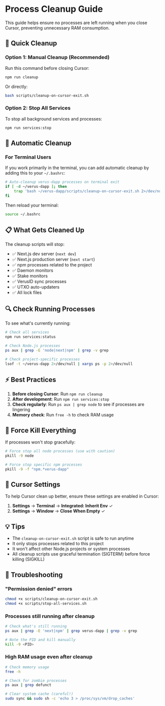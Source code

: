 # Process Cleanup Guide

This guide helps ensure no processes are left running when you close Cursor, preventing unnecessary RAM consumption.

## 🎯 Quick Cleanup

### Option 1: Manual Cleanup (Recommended)

Run this command before closing Cursor:

```bash
npm run cleanup
```

Or directly:

```bash
bash scripts/cleanup-on-cursor-exit.sh
```

### Option 2: Stop All Services

To stop all background services and processes:

```bash
npm run services:stop
```

## 🔧 Automatic Cleanup

### For Terminal Users

If you work primarily in the terminal, you can add automatic cleanup by adding this to your `~/.bashrc`:

```bash
# Auto-cleanup verus-dapp processes on terminal exit
if [ -d ~/verus-dapp ]; then
    trap 'bash ~/verus-dapp/scripts/cleanup-on-cursor-exit.sh 2>/dev/null &' EXIT
fi
```

Then reload your terminal:

```bash
source ~/.bashrc
```

## 📋 What Gets Cleaned Up

The cleanup scripts will stop:

- ✅ Next.js dev server (`next dev`)
- ✅ Next.js production server (`next start`)
- ✅ npm processes related to the project
- ✅ Daemon monitors
- ✅ Stake monitors
- ✅ VerusID sync processes
- ✅ UTXO auto-updaters
- ✅ All lock files

## 🔍 Check Running Processes

To see what's currently running:

```bash
# Check all services
npm run services:status

# Check Node.js processes
ps aux | grep -E 'node|next|npm' | grep -v grep

# Check project-specific processes
lsof -t ~/verus-dapp 2>/dev/null | xargs ps -p 2>/dev/null
```

## ⚡ Best Practices

1. **Before closing Cursor**: Run `npm run cleanup`
2. **After development**: Run `npm run services:stop`
3. **Check regularly**: Run `ps aux | grep node` to see if processes are lingering
4. **Memory check**: Run `free -h` to check RAM usage

## 🚨 Force Kill Everything

If processes won't stop gracefully:

```bash
# Force stop all node processes (use with caution)
pkill -9 node

# Force stop specific npm processes
pkill -9 -f "npm.*verus-dapp"
```

## 📝 Cursor Settings

To help Cursor clean up better, ensure these settings are enabled in Cursor:

1. **Settings** → **Terminal** → **Integrated: Inherit Env** ✓
2. **Settings** → **Window** → **Close When Empty** ✓

## 💡 Tips

- The `cleanup-on-cursor-exit.sh` script is safe to run anytime
- It only stops processes related to this project
- It won't affect other Node.js projects or system processes
- All cleanup scripts use graceful termination (SIGTERM) before force killing (SIGKILL)

## 🐛 Troubleshooting

### "Permission denied" errors

```bash
chmod +x scripts/cleanup-on-cursor-exit.sh
chmod +x scripts/stop-all-services.sh
```

### Processes still running after cleanup

```bash
# Check what's still running
ps aux | grep -E 'next|npm' | grep verus-dapp | grep -v grep

# Note the PID and kill manually
kill -9 <PID>
```

### High RAM usage even after cleanup

```bash
# Check memory usage
free -h

# Check for zombie processes
ps aux | grep defunct

# Clear system cache (careful!)
sudo sync && sudo sh -c 'echo 3 > /proc/sys/vm/drop_caches'
```
